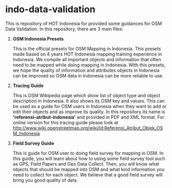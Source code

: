# indo-data-validation

This is repository of HOT Indonesia for provided some guidances for OSM Data Validation. In this repository, there are 3 main files:

1. **OSM Indonesia Presets**

   This is the official presets for OSM Mapping in Indonesia. This presets made based on 4 years HOT Indonesia mapping training experience in Indonesia. We compile all important objects and information that often need to be mapped while doing mapping in Indonesia. With this presets, we hope the quality of information and attributes objects in Indonesia can be improved so OSM data in Indonesia can be more reliable to use.

2. **Tracing Guide**

   This is OSM Wikipedia page which show list of object type and object description in Indonesia. It also shows its OSM key and values. This can be used as a guide for OSM users in Indonesia when they want to add or edit their objects and as improve its quality. In this repository its name is **'referensi-atribut-indonesia'** and provided in PDF and XML format. For online version for this tracing guide please look at http://www.wiki.openstreetmap.org/wiki/Id:Referensi_Atribut_Objek_OSM_Indonesia

3. **Field Survey Guide**

   This is guide for OSM user to doing field survey for mapping in OSM. In this guide, you will learn about how to using some field survey tool such as GPS, Field Papers and Geo Data Collect. Then, you will know what objects that should be mapped into OSM and what kind information you need to collect for each object. We believe that a good field survey will bring you good quality of data.
